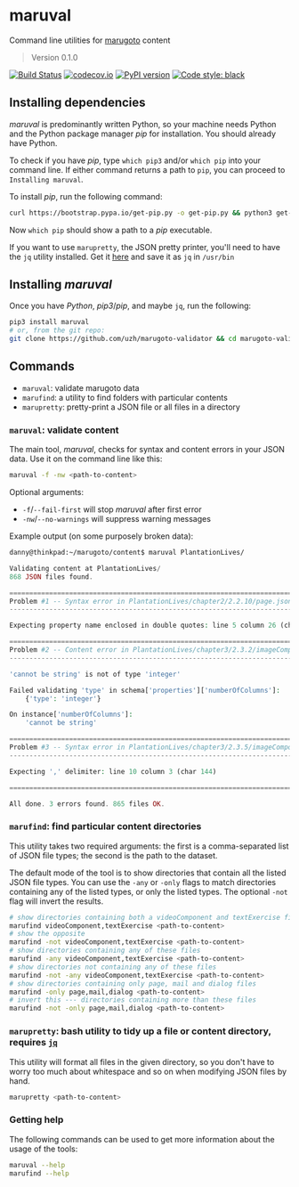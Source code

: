 # maruval

Command line utilities for [marugoto](https://github.com/uzh/marugoto) content

> Version 0.1.0

[![Build Status](https://travis-ci.org/uzh/maruval.svg?branch=master)](https://travis-ci.org/uzh/maruval)
[![codecov.io](https://codecov.io/gh/uzh/maruval/branch/master/graph/badge.svg)](https://codecov.io/gh/uzh/maruval)
[![PyPI version](https://badge.fury.io/py/maruval.svg)](https://badge.fury.io/py/maruval)
[![Code style: black](https://img.shields.io/badge/code%20style-black-000000.svg)](https://github.com/python/black)

## Installing dependencies

*maruval* is predominantly written Python, so your machine needs Python and the Python package manager *pip* for installation. You should already have Python.

To check if you have *pip*, type `which pip3` and/or `which pip` into your command line. If either command returns a path to `pip`, you can proceed to `Installing maruval`.

To install *pip*, run the following command:

```bash
curl https://bootstrap.pypa.io/get-pip.py -o get-pip.py && python3 get-pip.py && rm get-pip.py
```

Now `which pip` should show a path to a *pip* executable.

If you want to use `marupretty`, the JSON pretty printer, you'll need to have the `jq` utility installed. Get it [here](https://stedolan.github.io/jq/) and save it as `jq` in `/usr/bin`


## Installing *maruval*

Once you have *Python*, *pip3*/*pip*, and maybe `jq`, run the following:

```bash
pip3 install maruval
# or, from the git repo:
git clone https://github.com/uzh/marugoto-validator && cd marugoto-validator && python.setup.py install
```

## Commands

* `maruval`: validate marugoto data
* `marufind`: a utility to find folders with particular contents
* `marupretty`: pretty-print a JSON file or all files in a directory

### `maruval`: validate content

The main tool, *maruval*, checks for syntax and content errors in your JSON data. Use it on the command line like this:

```bash
maruval -f -nw <path-to-content>
```

Optional arguments:

* `-f`/`--fail-first` will stop *maruval* after first error
* `-nw`/`--no-warnings` will suppress warning messages

Example output (on some purposely broken data):

```bash
danny@thinkpad:~/marugoto/content$ maruval PlantationLives/
```

```php
Validating content at PlantationLives/
868 JSON files found.

====================================================================================================
Problem #1 -- Syntax error in PlantationLives/chapter2/2.2.10/page.json
----------------------------------------------------------------------------------------------------

Expecting property name enclosed in double quotes: line 5 column 26 (char 94)

====================================================================================================
Problem #2 -- Content error in PlantationLives/chapter3/2.3.2/imageComponent1.json
----------------------------------------------------------------------------------------------------

'cannot be string' is not of type 'integer'

Failed validating 'type' in schema['properties']['numberOfColumns']:
    {'type': 'integer'}

On instance['numberOfColumns']:
    'cannot be string'

====================================================================================================
Problem #3 -- Syntax error in PlantationLives/chapter3/2.3.5/imageComponent1.json
----------------------------------------------------------------------------------------------------

Expecting ',' delimiter: line 10 column 3 (char 144)

====================================================================================================

All done. 3 errors found. 865 files OK.
```


### `marufind`: find particular content directories

This utility takes two required arguments: the first is a comma-separated list of JSON file types; the second is the path to the dataset.

The default mode of the tool is to show directories that contain all the listed JSON file types. You can use the `-any` or `-only` flags to match directories containing any of the listed types, or only the listed types. The optional `-not` flag will invert the results.


```bash
# show directories containing both a videoComponent and textExercise file
marufind videoComponent,textExercise <path-to-content>
# show the opposite
marufind -not videoComponent,textExercise <path-to-content>
# show directories containing any of these files
marufind -any videoComponent,textExercise <path-to-content>
# show directories not containing any of these files
marufind -not -any videoComponent,textExercise <path-to-content>
# show directories containing only page, mail and dialog files
marufind -only page,mail,dialog <path-to-content>
# invert this --- directories containing more than these files
marufind -not -only page,mail,dialog <path-to-content>
```

### `marupretty`: bash utility to tidy up a file or content directory, requires [`jq`](https://stedolan.github.io/jq/)

This utility will format all files in the given directory, so you don't have to worry too much about whitespace and so on when modifying JSON files by hand.

```bash
marupretty <path-to-content>
```

### Getting help

The following commands can be used to get more information about the usage of the tools:

```bash
maruval --help
marufind --help
```
